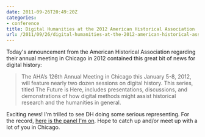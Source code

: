 ```yaml
---
date: 2011-09-26T20:49:20Z
categories:
- conference
title: Digital Humanities at the 2012 American Historical Association
url: /2011/09/26/digital-humanities-at-the-2012-american-historical-association/
---
```


Today's announcement from the American Historical Association regarding their
annual meeting in Chicago in 2012 contained this great bit of news for digital
history:

> The AHA’s 126th Annual Meeting in Chicago this January 5-8, 2012, will feature
> nearly two dozen sessions on digital history. This series, titled The Future
> is Here, includes presentations, discussions, and demonstrations of how
> digital methods might assist historical research and the humanities in
> general.

Exciting news! I'm trilled to see DH doing some serious representing. For the record, [here is the panel I'm on](http://aha.confex.com/aha/2012/webprogram/Session6779.html). Hope to catch up and/or meet up with a lot of you in Chicago.
